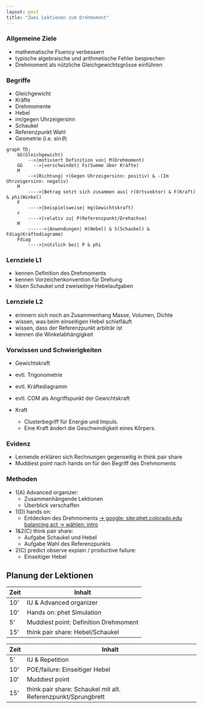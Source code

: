 ```yaml
---
layout: post
title: "Zwei Lektionen zum Drehmoment"
---
```

### Allgemeine Ziele
*   mathematische Fluency verbessern
*   typische algebraische und arithmetische Fehler besprechen
*   Drehmoment als nützliche Gleichgewichtsgrösse einführen

### Begriffe

*   Gleichgewicht
*   Kräfte
*   Drehmomente
*   Hebel
*   im/gegen Uhrzeigersinn
*   Schaukel
*   Referenzpunkt Wahl
*   Geometrie (i.e. $\sin \theta$)

```mermaid!
graph TD;
    GG(Gleichgewicht) 
        -->|motiviert Definition von| M(Drehmoment)
    GG    -->|verschwindet| Fs(Summe über Kräfte)
    M 
        -->|Richtung| +(Gegen Uhrzeigersinn: positiv) & -(Im Uhrzeigersinn: negativ)
    M 
        ---->|Betrag setzt sich zusammen aus| r(Ortsvektor) & F(Kraft) & phi(Winkel)
    F
        ---->|beispielsweise| mg(Gewichtskraft)
    r 
        ---->|relativ zu| P(Referenzpunkt/Drehachse)
    M 
        ------>|Anwendungen| H(Hebel) & S(Schaukel) & Fdiag(Kräftediagramm)
    Fdiag
        ---->|nützlich bei| P & phi
```

### Lernziele L1
*   kennen Definition des Drehmoments
*   kennen Vorzeichenkonvention für Drehung
*   lösen Schaukel und zweiseitige Hebelaufgaben

### Lernziele L2
*   erinnern sich noch an Zusammenhang Masse, Volumen, Dichte
*   wissen, was beim einseitigen Hebel schiefläuft
*   wissen, dass der Referenzpunkt arbiträr ist
*   kennen die Winkelabhängigkeit

### Vorwissen und Schwierigkeiten

*   Gewichtskraft
*   evtl. Trigonometrie
*   evtl. Kräftediagramm
*   evtl. COM als Angriffspunkt der Gewichtskraft

*   Kraft
    *   Clusterbegriff für Energie und Impuls.
    *   Eine Kraft ändert die Geschwindigkeit eines Körpers.


### Evidenz

*   Lernende erklären sich Rechnungen gegenseitig in think pair share
*   Muddiest point nach hands on für den Begriff des Drehmoments

### Methoden

*   1(A) Advanced organizer: 
    *   Zusammenhängende Lektionen
    *   Überblick verschaffen
*   1(D) hands on: 
    *   Entdecken des Drehmoments [-> google: site:phet.colorado.edu balancing act -> wählen: intro](https://phet.colorado.edu/sims/html/balancing-act/latest/balancing-act_en.html)
*   1&2(C) think pair share: 
    *   Aufgabe Schaukel und Hebel
    *   Aufgabe Wahl des Referenzpunkts 
*   2(C) predict observe explain / productive failure: 
    *   Einseitiger Hebel

## Planung der Lektionen

|Zeit|Inhalt|
|--| ----------- |
|10'|IU & Advanced organizer|
|10'|Hands on: phet Simulation|
|5'|Muddiest point: Definition Drehmoment|
|15'|think pair share: Hebel/Schaukel|

|Zeit|Inhalt|
|--| ----------- |
|5'|IU & Repetition|
|10'|POE/failure: Einseitiger Hebel|
|10'|Muddiest point|
|15'|think pair share: Schaukel mit alt. Referenzpunkt/Sprungbrett|
